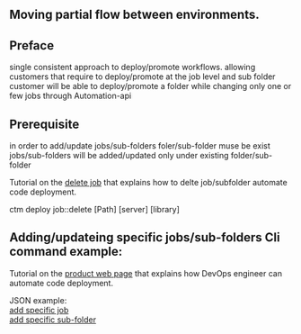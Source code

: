 ## Moving partial flow between environments.
## Preface
single consistent approach to deploy/promote workflows.
allowing customers that require to deploy/promote at the job level and sub folder
customer will be able to deploy/promote a folder while changing only one or few jobs through Automation-api 

## Prerequisite
in order to add/update jobs/sub-folders foler/sub-folder muse be exist
jobs/sub-folders will be added/updated only under existing folder/sub-folder


Tutorial on the [delete job](https://docs.bmc.com/docs/automation-api/monthly/deploy-service-1116950327.html#Deployservice-deploy_jobs_deletedeployjob::delete)
that explains how to delte job/subfolder automate code deployment.

ctm deploy job::delete [Path] [server] [library]
  
## Adding/updateing specific jobs/sub-folders Cli command example:

Tutorial on the [product web page](https://docs.bmc.com/docs/display/workloadautomation/Tutorial+-+Automating+code+deployment)
that explains how DevOps engineer can automate code deployment.

JSON example:<br/>
[add specific job](https://github.com/eitan2810/automation-api-quickstart/blob/302--Job-and-sub-folder-level-deploy/control-m/302-%20Job%20and%20sub%20folder%20level%20deploy/addJobAsRoot.json)<br/>
[add specific sub-folder](https://github.com/eitan2810/automation-api-quickstart/blob/302--Job-and-sub-folder-level-deploy/control-m/302-%20Job%20and%20sub%20folder%20level%20deploy/addSubFolderAsRoot.json)
